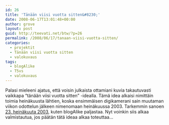 ```yaml
---
id: 26
title: 'Tänään viisi vuotta sitten&#8230;'
date: 2008-06-17T13:01:48+00:00
author: grove
layout: post
guid: http://teevati.net/btw/?p=26
permalink: /2008/06/17/tanaan-viisi-vuotta-sitten/
categories:
  - projektit
  - Tänään viisi vuotta sitten
  - valokuvaus
tags:
  - blogAlike
  - T5vs
  - valokuvaus
---
```

Palasi mieleeni ajatus, että voisin julkaista ottamiani kuvia takautuvasti vaikkapa &#8220;tänään viisi vuotta sitten&#8221; -idealla. Tämä idea alkaisi nimittäin toimia heinäkuusta lähtien, koska ensimmäisen digikamerani sain muutaman viikon odottelun jälkeen nimenomaan heinäkuussa 2003. Tarkemmin sanoen [23. heinäkuuta 2003](/mww/blogalike/?fi&bid=2003_07#p358 "Bittimäki.com edistyy || BM PV 36"), kuten blogAlike paljastaa. Nyt voinkin siis alkaa valmistautua, jos päätän tätä ideaa alkaa toteuttaa&#8230;
